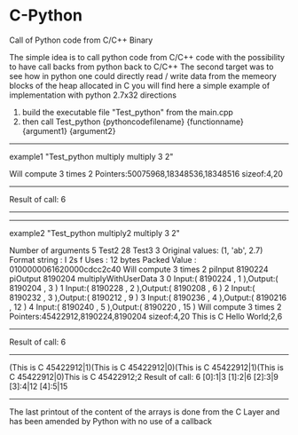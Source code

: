 # C-Python
Call of Python code from C/C++ Binary

The simple idea is to call python code from C/C++ code with the possibility to have call backs from python back to C/C++
The second target was to see how in python one could directly read / write data from the memeory blocks of the heap allocated in C
you will find here a simple example of implementation with python 2.7x32
directions
1) build the executable file "Test_python" from the main.cpp
2) then call Test_python {pythoncodefilename} {functionname} {argument1} {argument2}
____________________________________________________________________
example1 "Test_python multiply multiply 3 2"

Will compute 3 times 2
Pointers:50075968,18348536,18348516
sizeof:4,20
************************************************************
Result of call: 6
************************************************************
_____________________________________________________________________
example2 "Test_python multiply2 multiply 3 2"

Number of arguments 5
Test2 28
Test3 3
Original values: (1, 'ab', 2.7)
Format string  : I 2s f
Uses           : 12 bytes
Packed Value   : 0100000061620000cdcc2c40
Will compute 3 times 2
piInput 8190224 piOutput 8190204
multiplyWithUserData 3
0 Input:( 8190224 , 1 ),Output:( 8190204 , 3 )
1 Input:( 8190228 , 2 ),Output:( 8190208 , 6 )
2 Input:( 8190232 , 3 ),Output:( 8190212 , 9 )
3 Input:( 8190236 , 4 ),Output:( 8190216 , 12 )
4 Input:( 8190240 , 5 ),Output:( 8190220 , 15 )
Will compute 3 times 2
Pointers:45422912,8190224,8190204
sizeof:4,20
This is C Hello World;2,6
************************************************************
Result of call: 6
************************************************************
(This is C 45422912|1)(This is C 45422912|0)(This is C 45422912|1)(This is C 45422912|0)This is C 45422912;2
Result of call: 6
[0]:1|3
[1]:2|6
[2]:3|9
[3]:4|12
[4]:5|15
************************************************************
The last printout of the content of the arrays is done from the C Layer and has been amended by Python with no use of a callback 
